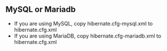 ## MySQL or Mariadb

- If you are using MySQL, copy hibernate.cfg-mysql.xml to hibernate.cfg.xml
- If you are using MariaDB, copy hibernate.cfg-mariadb.xml to hibernate.cfg.xml